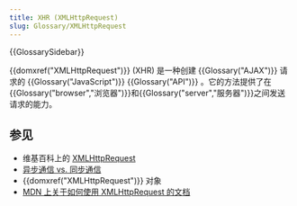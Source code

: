 ```yaml
---
title: XHR (XMLHttpRequest)
slug: Glossary/XMLHttpRequest
---
```


{{GlossarySidebar}}

{{domxref("XMLHttpRequest")}} (XHR) 是一种创建 {{Glossary("AJAX")}} 请求的 {{Glossary("JavaScript")}} {{Glossary("API")}} 。它的方法提供了在{{Glossary("browser","浏览器")}}和{{Glossary("server","服务器")}}之间发送请求的能力。

## 参见

- 维基百科上的 [XMLHttpRequest](https://zh.wikipedia.org/wiki/XMLHttpRequest)
- [异步通信 vs. 同步通信](https://peoplesofttutorial.com/difference-between-synchronous-and-asynchronous-messaging/)
- {{domxref("XMLHttpRequest")}} 对象
- [MDN 上关于如何使用 XMLHttpRequest 的文档](/zh-CN/docs/Web/API/XMLHttpRequest/Using_XMLHttpRequest)

